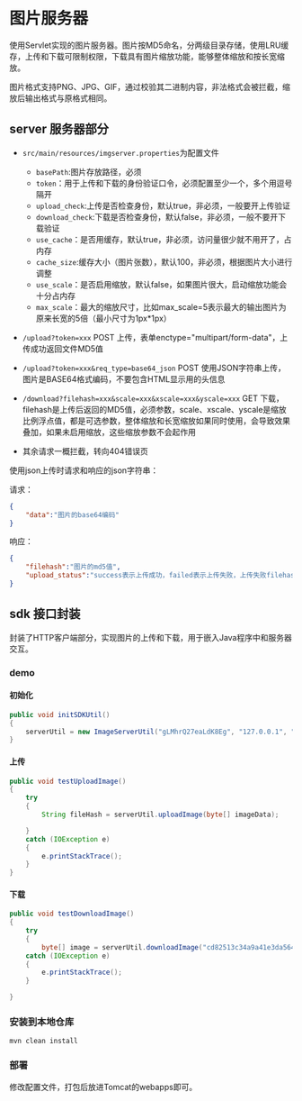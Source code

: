 # 图片服务器

使用Servlet实现的图片服务器。图片按MD5命名，分两级目录存储，使用LRU缓存，上传和下载可限制权限，下载具有图片缩放功能，能够整体缩放和按长宽缩放。

图片格式支持PNG、JPG、GIF，通过校验其二进制内容，非法格式会被拦截，缩放后输出格式与原格式相同。

## server 服务器部分

* `src/main/resources/imgserver.properties`为配置文件
	* `basePath`:图片存放路径，必须
	* `token`：用于上传和下载的身份验证口令，必须配置至少一个，多个用逗号隔开
	* `upload_check`:上传是否检查身份，默认true，非必须，一般要开上传验证
	* `download_check`:下载是否检查身份，默认false，非必须，一般不要开下载验证
	* `use_cache`：是否用缓存，默认true，非必须，访问量很少就不用开了，占内存
	* `cache_size`:缓存大小（图片张数），默认100，非必须，根据图片大小进行调整
	* `use_scale`：是否启用缩放，默认false，如果图片很大，启动缩放功能会十分占内存
	* `max_scale`：最大的缩放尺寸，比如max_scale=5表示最大的输出图片为原来长宽的5倍（最小尺寸为1px*1px）

* `/upload?token=xxx` POST 上传，表单enctype="multipart/form-data"，上传成功返回文件MD5值
* `/upload?token=xxx&req_type=base64_json` POST 使用JSON字符串上传，图片是BASE64格式编码，不要包含HTML显示用的头信息
* `/download?filehash=xxx&scale=xxx&xscale=xxx&yscale=xxx` GET 下载，filehash是上传后返回的MD5值，必须参数，scale、xscale、yscale是缩放比例浮点值，都是可选参数，整体缩放和长宽缩放如果同时使用，会导致效果叠加，如果未启用缩放，这些缩放参数不会起作用
* 其余请求一概拦截，转向404错误页

使用json上传时请求和响应的json字符串：

请求：
```json
{
	"data":"图片的base64编码"
}
```

响应：
```json
{
	"filehash":"图片的md5值",
	"upload_status":"success表示上传成功，failed表示上传失败，上传失败filehash为空字符串"
}
```

## sdk 接口封装

封装了HTTP客户端部分，实现图片的上传和下载，用于嵌入Java程序中和服务器交互。

### demo

#### 初始化

```java
public void initSDKUtil()
{
	serverUtil = new ImageServerUtil("gLMhrQ27eaLdK8Eg", "127.0.0.1", "/imgserver", 8080);
}
```

#### 上传

```java
public void testUploadImage()
{
	try
	{
		String fileHash = serverUtil.uploadImage(byte[] imageData);

	}
	catch (IOException e)
	{
		e.printStackTrace();
	}
}
```

#### 下载

```java
public void testDownloadImage()
{
	try
	{
		byte[] image = serverUtil.downloadImage("cd82513c34a9a41e3da5648a5649d92d");
	catch (IOException e)
	{
		e.printStackTrace();
	}

}
```

### 安装到本地仓库

```
mvn clean install
```

### 部署

修改配置文件，打包后放进Tomcat的webapps即可。
